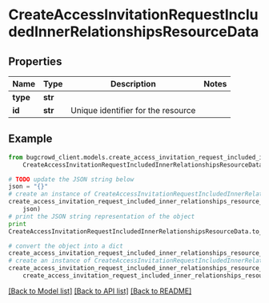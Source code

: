 # CreateAccessInvitationRequestIncludedInnerRelationshipsResourceData


## Properties

Name | Type | Description | Notes
------------ | ------------- | ------------- | -------------
**type** | **str** |  | 
**id** | **str** | Unique identifier for the resource | 

## Example

```python
from bugcrowd_client.models.create_access_invitation_request_included_inner_relationships_resource_data import
    CreateAccessInvitationRequestIncludedInnerRelationshipsResourceData

# TODO update the JSON string below
json = "{}"
# create an instance of CreateAccessInvitationRequestIncludedInnerRelationshipsResourceData from a JSON string
create_access_invitation_request_included_inner_relationships_resource_data_instance = CreateAccessInvitationRequestIncludedInnerRelationshipsResourceData.from_json(
    json)
# print the JSON string representation of the object
print
CreateAccessInvitationRequestIncludedInnerRelationshipsResourceData.to_json()

# convert the object into a dict
create_access_invitation_request_included_inner_relationships_resource_data_dict = create_access_invitation_request_included_inner_relationships_resource_data_instance.to_dict()
# create an instance of CreateAccessInvitationRequestIncludedInnerRelationshipsResourceData from a dict
create_access_invitation_request_included_inner_relationships_resource_data_form_dict = create_access_invitation_request_included_inner_relationships_resource_data.from_dict(
    create_access_invitation_request_included_inner_relationships_resource_data_dict)
```
[[Back to Model list]](../README.md#documentation-for-models) [[Back to API list]](../README.md#documentation-for-api-endpoints) [[Back to README]](../README.md)


